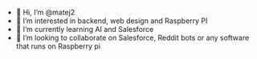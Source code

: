 - 👋 Hi, I’m @matej2
- 👀 I’m interested in backend, web design and Raspberry PI
- 🌱 I’m currently learning AI and Salesforce
- 💞️ I’m looking to collaborate on Salesforce, Reddit bots or any software that runs on Raspberry pi

<!---
matej2/matej2 is a ✨ special ✨ repository because its `README.md` (this file) appears on your GitHub profile.
You can click the Preview link to take a look at your changes.
--->
